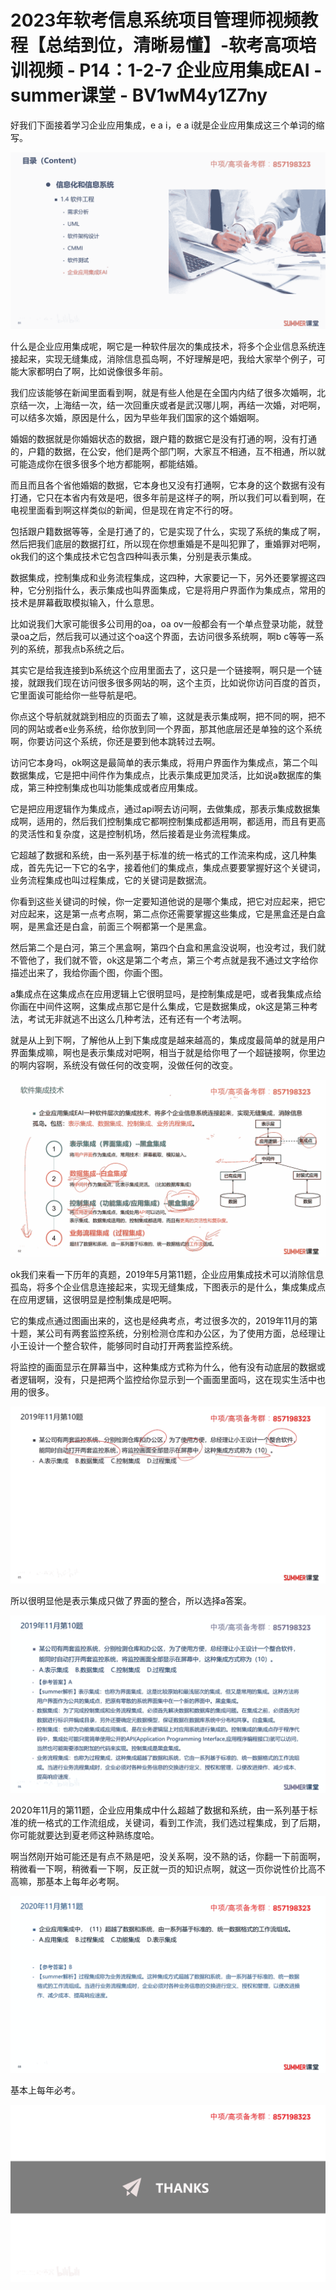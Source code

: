 # 2023年软考信息系统项目管理师视频教程【总结到位，清晰易懂】-软考高项培训视频 - P14：1-2-7 企业应用集成EAI - summer课堂 - BV1wM4y1Z7ny

好我们下面接着学习企业应用集成，e a i，e a i就是企业应用集成这三个单词的缩写。

![](img/57ea06a1ae6828e99023e2ee025f8702_1.png)

什么是企业应用集成呢，啊它是一种软件层次的集成技术，将多个企业信息系统连接起来，实现无缝集成，消除信息孤岛啊，不好理解是吧，我给大家举个例子，可能大家都明白了啊，比如说像很多年前。

我们应该能够在新闻里面看到啊，就是有些人他是在全国内内结了很多次婚啊，北京结一次，上海结一次，结一次回重庆或者是武汉哪儿啊，再结一次婚，对吧啊，可以结多次婚，原因是什么，因为早些年我们国家的这个婚姻啊。

婚姻的数据就是你婚姻状态的数据，跟户籍的数据它是没有打通的啊，没有打通的，户籍的数据，在公安，他们是两个部门啊，大家互不相通，互不相通，所以就可能造成你在很多很多个地方都能啊，都能结婚。

而且而且各个省他婚姻的数据，它本身也又没有打通啊，它本身的这个数据有没有打通，它只在本省内有效是吧，很多年前是这样子的啊，所以我们可以看到啊，在电视里面看到啊这样类似的新闻，但是现在肯定不行的呀。

包括跟户籍数据等等，全是打通了的，它是实现了什么，实现了系统的集成了啊，然后把我们底层的数据打红，所以现在你想重婚是不是叫犯罪了，重婚罪对吧啊，ok我们的这个集成技术它包含四种叫表示集，分别是表示集成。

数据集成，控制集成和业务流程集成，这四种，大家要记一下，另外还要掌握这四种，它分别指什么，表示集成也叫界面集成，它是将用户界面作为集成点，常用的技术是屏幕截取模拟输入，什么意思。

比如说我们大家可能很多公司用的oa，oa ov一般都会有一个单点登录功能，就登录oa之后，然后我可以通过这个oa这个界面，去访问很多系统啊，啊b c等等一系列的系统，那我点b系统之后。

其实它是给我连接到b系统这个应用里面去了，这只是一个链接啊，啊只是一个链接，就跟我们现在访问很多很多网站的啊，这个主页，比如说你访问百度的首页，它里面诶可能给你一些导航是吧。

你点这个导航就就跳到相应的页面去了嘛，这就是表示集成啊，把不同的啊，把不同的网站或者e业务系统，给你放到同一个界面，那其他底层还是单独的这个系统啊，你要访问这个系统，你还是要到他本跳转过去啊。

访问它本身吗，ok啊这是最简单的表示集成，将用户界面作为集成点，第二个叫数据集成，它是把中间件作为集成点，比表示集成更加灵活，比如说a数据库的集成，第三种控制集成也叫功能集成或者应用集成。

它是把应用逻辑作为集成点，通过api啊去访问啊，去做集成，那表示集成数据集成啊，适用的，然后我们控制集成它都啊控制集成都适用啊，都适用，而且有更高的灵活性和复杂度，这是控制机场，然后接着是业务流程集成。

它超越了数据和系统，由一系列基于标准的统一格式的工作流来构成，这几种集成，首先先记一下它的名字，接着他们的集成点，集成点要要掌握好这个关键词，业务流程集成也叫过程集成，它的关键词是数据流。

你看到这些关键词的时候，你一定要知道他说的是哪个集成，把它对应起来，把它对应起来，这是第一点考点啊，第二点你还需要掌握这些集成，它是黑盒还是白盒啊，是黑盒还是白盒，前面三个啊都第一个是黑盒。

然后第二个是白河，第三个黑盒啊，第四个白盒和黑盒没说啊，也没考过，我们就不管他了，我们就不管，ok这是第二个考点，第三个考点就是我不通过文字给你描述出来了，我给你画个图，你画个图。

a集成点在这集成点在应用逻辑上它很明显吗，是控制集成是吧，或者我集成点给你画在中间件这啊，这集成点那它是什么集成，它是数据集成，ok这是第三种考法，考试无非就逃不出这么几种考法，还有还有一个考法啊。

就是从上到下啊，了解他从上到下集成度是越来越高的，集成度最简单的就是用户界面集成嘛，啊也是表示集成对吧啊，相当于就是给你甩了一个超链接啊，你里边的啊内容啊，系统没有做任何的改变啊，没做任何的改变。



![](img/57ea06a1ae6828e99023e2ee025f8702_3.png)

ok我们来看一下历年的真题，2019年5月第11题，企业应用集成技术可以消除信息孤岛，将多个企业信息连接起来，实现无缝集成，下图表示的是什么，集成集成点在应用逻辑，这很明显是控制集成是吧啊。

它的集成点通过图画出来的，这也是经典考点，考过很多次的，2019年11月的第十题，某公司有两套监控系统，分别检测仓库和办公区，为了使用方面，总经理让小王设计一个整合软件，能够同时自动打开两套监控系统。

将监控的画面显示在屏幕当中，这种集成方式称为什么，他有没有动底层的数据或者逻辑啊，没有，只是把两个监控给你显示到一个画面里面吗，这在现实生活中也用的很多。



![](img/57ea06a1ae6828e99023e2ee025f8702_5.png)

所以很明显他是表示集成只做了界面的整合，所以选择a答案。

![](img/57ea06a1ae6828e99023e2ee025f8702_7.png)

2020年11月的第11题，企业应用集成中什么超越了数据和系统，由一系列基于标准的统一格式的工作流组成，关键词，看到工作流，我们选过程集成，到了后期，你可能就要达到夏老师这种熟练度哈。

啊当然刚开始可能还是有点不熟是吧，没关系啊，没不熟的话，你翻一下前面啊，稍微看一下啊，稍微看一下啊，反正就一页的知识点啊，就这一页你说性价比高不高嘛，那基本上每年必考啊。



![](img/57ea06a1ae6828e99023e2ee025f8702_9.png)

基本上每年必考。

![](img/57ea06a1ae6828e99023e2ee025f8702_11.png)